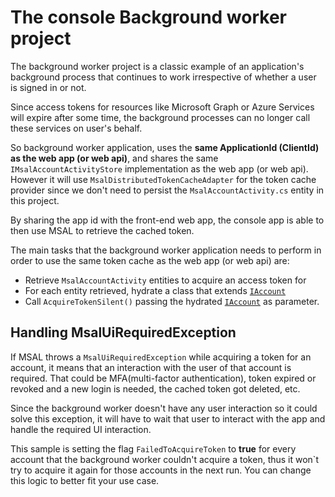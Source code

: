 # The console Background worker project

The background worker project is a classic example of an application's background process that continues to work irrespective of whether a user is signed in or not.

Since access tokens for resources like Microsoft Graph or Azure Services will expire after some time, the background processes can no longer call these services on user's behalf.

So background worker application, uses the **same ApplicationId (ClientId) as the web app (or web api)**, and shares the same `IMsalAccountActivityStore` implementation as the web app (or web api). However it will use `MsalDistributedTokenCacheAdapter` for the token cache provider since we don't need to persist the `MsalAccountActivity.cs` entity in this project.

By sharing the app id with the front-end web app, the console app is able to then use MSAL to retrieve the cached token.

The main tasks that the background worker application needs to perform in order to use the same token cache as the web app (or web api) are:

- Retrieve `MsalAccountActivity` entities to acquire an access token for
- For each entity retrieved, hydrate a class that extends [`IAccount`](https://github.com/AzureAD/microsoft-authentication-library-for-dotnet/blob/master/src/client/Microsoft.Identity.Client/IAccount.cs)
- Call `AcquireTokenSilent()` passing the hydrated [`IAccount`](https://github.com/AzureAD/microsoft-authentication-library-for-dotnet/blob/master/src/client/Microsoft.Identity.Client/IAccount.cs) as parameter.

## Handling MsalUiRequiredException

If MSAL throws a `MsalUiRequiredException` while acquiring a token for an account, it means that an interaction with the user of that account is required. That could be MFA(multi-factor authentication), token expired or revoked and a new login is needed, the cached token got deleted, etc.

Since the background worker doesn't have any user interaction so it could solve this exception, it will have to wait that user to interact with the app and handle the required UI interaction.

This sample is setting the flag `FailedToAcquireToken` to **true** for every account that the background worker couldn't acquire a token, thus it won`t try to acquire it again for those accounts in the next run. You can change this logic to better fit your use case.